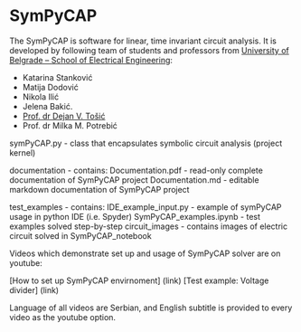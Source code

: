 # SymPyCAP

The SymPyCAP is software for linear, time invariant circuit analysis. It is developed by following team of students and professors from [University of Belgrade – School of Electrical Engineering](https://www.etf.bg.ac.rs): 

* Katarina Stanković
* Matija Dodović
* Nikola Ilić
* Jelena Bakić.
* [Prof. dr Dejan V. Tošić](http://home.etf.rs/~tosic/)
* Prof. dr Milka M. Potrebić


symPyCAP.py - class that encapsulates symbolic circuit analysis (project kernel)

documentation - contains:
				Documentation.pdf - read-only complete documentation of SymPyCAP project
				Documentation.md - editable markdown documentation of SymPyCAP project 

test_examples - contains:
				IDE_example_input.py - example of symPyCAP usage in python IDE (i.e. Spyder)
				SymPyCAP_examples.ipynb - test examples solved step-by-step
				circuit_images - contains images of electric circuit solved in SymPyCAP_notebook 

Videos which demonstrate set up and usage of SymPyCAP solver are on youtube:

[How to set up SymPyCAP envirnoment] (link)
[Test example: Voltage divider] (link)

Language of all videos are Serbian, and English subtitle is provided to every video as the youtube option.
